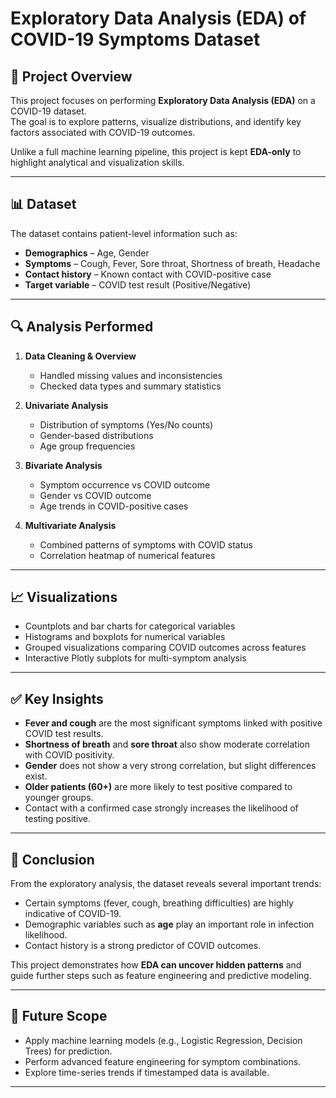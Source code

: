 # Exploratory Data Analysis (EDA) of COVID-19 Symptoms Dataset  

## 📌 Project Overview  
This project focuses on performing **Exploratory Data Analysis (EDA)** on a COVID-19 dataset.  
The goal is to explore patterns, visualize distributions, and identify key factors associated with COVID-19 outcomes.  

Unlike a full machine learning pipeline, this project is kept **EDA-only** to highlight analytical and visualization skills.  

---

## 📊 Dataset  
The dataset contains patient-level information such as:  
- **Demographics** – Age, Gender  
- **Symptoms** – Cough, Fever, Sore throat, Shortness of breath, Headache  
- **Contact history** – Known contact with COVID-positive case  
- **Target variable** – COVID test result (Positive/Negative)  

---

## 🔍 Analysis Performed  
1. **Data Cleaning & Overview**  
   - Handled missing values and inconsistencies  
   - Checked data types and summary statistics  

2. **Univariate Analysis**  
   - Distribution of symptoms (Yes/No counts)  
   - Gender-based distributions  
   - Age group frequencies  

3. **Bivariate Analysis**  
   - Symptom occurrence vs COVID outcome  
   - Gender vs COVID outcome  
   - Age trends in COVID-positive cases  

4. **Multivariate Analysis**  
   - Combined patterns of symptoms with COVID status  
   - Correlation heatmap of numerical features  

---

## 📈 Visualizations  
- Countplots and bar charts for categorical variables  
- Histograms and boxplots for numerical variables  
- Grouped visualizations comparing COVID outcomes across features  
- Interactive Plotly subplots for multi-symptom analysis  

---

## ✅ Key Insights  
- **Fever and cough** are the most significant symptoms linked with positive COVID test results.  
- **Shortness of breath** and **sore throat** also show moderate correlation with COVID positivity.  
- **Gender** does not show a very strong correlation, but slight differences exist.  
- **Older patients (60+)** are more likely to test positive compared to younger groups.  
- Contact with a confirmed case strongly increases the likelihood of testing positive.  

---

## 📝 Conclusion  
From the exploratory analysis, the dataset reveals several important trends:  
- Certain symptoms (fever, cough, breathing difficulties) are highly indicative of COVID-19.  
- Demographic variables such as **age** play an important role in infection likelihood.  
- Contact history is a strong predictor of COVID outcomes.  

This project demonstrates how **EDA can uncover hidden patterns** and guide further steps such as feature engineering and predictive modeling.  

---

## 🚀 Future Scope  
- Apply machine learning models (e.g., Logistic Regression, Decision Trees) for prediction.  
- Perform advanced feature engineering for symptom combinations.  
- Explore time-series trends if timestamped data is available.  

---

